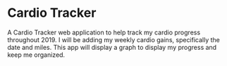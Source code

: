 # Cardio Tracker

A Cardio Tracker web application to help track my cardio progress throughout 2019. I will be adding my weekly cardio gains, specifically the date and miles. This app will display a graph to display my progress and keep me organized.
